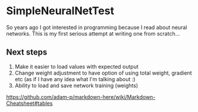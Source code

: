 # SimpleNeuralNetTest

So years ago I got interested in programming because I read about neural networks. This is my first serious attempt at writing one from scratch...

## Next steps
1. Make it easier to load values with expected output
2. Change weight adjustment to have option of using total weight, gradient etc (as if I have any idea what I'm talking about :)
2. Ability to load and save network training (weights)


https://github.com/adam-p/markdown-here/wiki/Markdown-Cheatsheet#tables